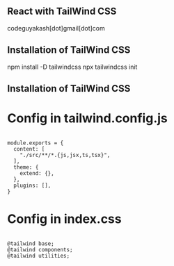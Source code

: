 ## React with TailWind CSS
codeguyakash[dot]gmail[dot]com



## Installation of TailWind CSS
npm install -D tailwindcss
npx tailwindcss init


## Installation of TailWind CSS

# Config in tailwind.config.js
<code>
module.exports = {
  content: [
    "./src/**/*.{js,jsx,ts,tsx}",
  ],
  theme: {
    extend: {},
  },
  plugins: [],
}
</code>

# Config in index.css

<code>
@tailwind base;
@tailwind components;
@tailwind utilities;
</code>